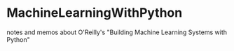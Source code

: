# MachineLearningWithPython
notes and memos about O'Reilly's "Building Machine Learning Systems with Python"
